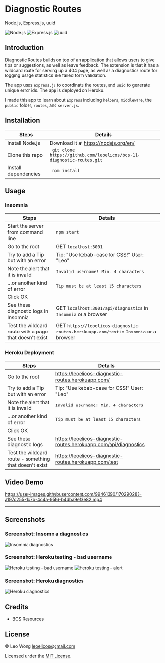 # Diagnostic Routes

Node.js, Express.js, uuid

![Node.js](https://img.shields.io/badge/16.15.0%20LTS-0?label=Node.js&style=for-the-badge&labelColor=white&color=black) ![Express.js](https://img.shields.io/badge/4.18.1-0?label=Express&style=for-the-badge&labelColor=white&color=black) ![uuid](https://img.shields.io/badge/8.3.2-0?label=uuid&style=for-the-badge&labelColor=white&color=black)

## Introduction

Diagnostic Routes builds on top of an application that allows users to give tips or suggestions, as well as leave feedback. The extension is that it has a wildcard route for serving up a 404 page, as well as a diagnostics route for logging usage statistics like failed form validation.

The app uses `express.js` to coordinate the routes, and `uuid` to generate unique error ids. The app is deployed on Heroku.

I made this app to learn about `Express` including `helpers`, `middleware`, the `public` folder, `routes`, and `server.js`.

## Installation

| Steps                | Details                                                                |
| -------------------- | ---------------------------------------------------------------------- |
| Install Node.js      | Download it at https://nodejs.org/en/                                  |
| Clone this repo      | ` git clone https://github.com/leoelicos/bcs-11-diagnostic-routes.git` |
| Install dependencies | ` npm install`                                                         |

## Usage

### Insomnia

| Steps                                                  | Details                                                                                 |
| ------------------------------------------------------ | --------------------------------------------------------------------------------------- |
| Start the server from command line                     | `npm start`                                                                             |
| Go to the root                                         | GET `localhost:3001`                                                                    |
| Try to add a Tip but with an error                     | Tip: "Use kebab-case for CSS!" User: "Leo"                                              |
| Note the alert that it is invalid                      | `Invalid username! Min. 4 characters`                                                   |
| …or another kind of error                              | `Tip must be at least 15 characters`                                                    |
| Click OK                                               |                                                                                         |
| See these diagnostic logs in Insomnia                  | GET `localhost:3001/api/diagnostics` in `Insomnia` or a browser                         |
| Test the wildcard route with a page that doesn't exist | GET `https://leoelicos-diagnostic-routes.herokuapp.com/test` in `Insomnia` or a browser |

### Heroku Deployment

| Steps                                                  | Details                                                           |
| ------------------------------------------------------ | ----------------------------------------------------------------- |
| Go to the root                                         | https://leoelicos-diagnostic-routes.herokuapp.com/                |
| Try to add a Tip but with an error                     | Tip: "Use kebab-case for CSS!" User: "Leo"                        |
| Note the alert that it is invalid                      | `Invalid username! Min. 4 characters`                             |
| …or another kind of error                              | `Tip must be at least 15 characters`                              |
| Click OK                                               |                                                                   |
| See these diagnostic logs                              | https://leoelicos-diagnostic-routes.herokuapp.com/api/diagnostics |
| Test the wildcard route - something that doesn't exist | https://leoelicos-diagnostic-routes.herokuapp.com/test            |

## Video Demo

https://user-images.githubusercontent.com/99461390/170290283-a197c255-1c7b-4c4a-95f6-b4dba9ef8e82.mp4

---

## Screenshots

### Screenshot: Insomnia diagnostics

![Insomnia diagnostics](https://user-images.githubusercontent.com/99461390/170288512-d3969299-7829-400f-944e-787e7caf5cce.jpg)

### Screenshot: Heroku testing - bad username

![Heroku testing - bad username](https://user-images.githubusercontent.com/99461390/170288533-c910593c-26b5-41a6-8b28-eb937c316cf0.jpg) ![Heroku testing - alert](https://user-images.githubusercontent.com/99461390/170288546-8ec84157-dd59-4eab-9935-8edceab217d9.jpg)

### Screenshot: Heroku diagnostics

![Heroku diagnostics](https://user-images.githubusercontent.com/99461390/170288554-ef91fc1e-2090-4759-9c14-f7b64a02fd65.jpg)

## Credits

-  BCS Resources

## License

&copy; Leo Wong <leoelicos@gmail.com>

Licensed under the [MIT License](./LICENSE).
